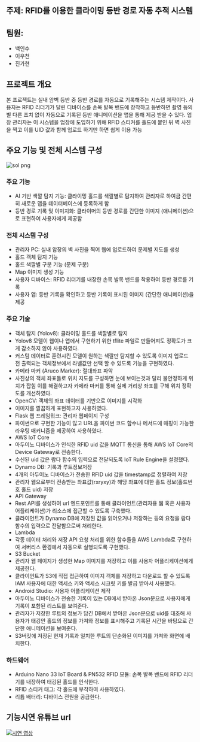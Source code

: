 ## 주제: RFID를 이용한 클라이밍 등반 경로 자동 추적 시스템

## 팀원:
- 백인수
- 이우천
- 진가현

## 프로젝트 개요

본 프로젝트는 실내 암벽 등반 중 등반 경로를 자동으로 기록해주는 시스템 제작이다. 사용자는 RFID 리더기가 달린 디바이스를 손목 발목 밴드에 장착하고 등반하면 촬영 등의 별 다른 조치 없이 자동으로 기록된 등반 애니메이션을 앱을 통해 제공 받을 수 있다. 업장 관리자는 이 시스템을 업장에 도입하기 위해 RFID 스티커를 홀드에 붙인 뒤 벽 사진을 찍고 이를 UID 값과 함께 업로드 하기만 하면 쉽게 이용 가능

## 주요 기능 및 전체 시스템 구성

![sol png](https://github.com/ji252303/SmartClimbing_iot_capstone/assets/95694431/bc67b4d0-cbf6-48c9-a793-bdcee95d7e54)

### 주요 기능

- AI 기반 색깔 탐지 기능: 클라이밍 홀드를 색깔별로 탐지하여 관리자로 하여금 간편히 새로운 맵을 데이터베이스에 등록하게 함
- 등반 경로 기록 및 이미지화: 클라이머의 등반 경로를 간단한 이미지 (애니메이션)으로 표현하여 사용자에게 제공함

### 전체 시스템 구성

- 관리자 PC: 실내 암장의 벽 사진을 찍어 웹에 업로드하여 문제별 지도를 생성
- 홀드 객체 탐지 기능
- 홀드 색깔별 구분 기능 (문제 구분)
- Map 이미지 생성 기능
- 사용자 디바이스: RFID 리더기를 내장한 손목 발목 밴드를 착용하여 등반 경로를 기록
- 사용자 앱: 등반 기록을 확인하고 등반 기록이 표시된 이미지 (간단한 애니메이션)을 제공


### 주요 기술

- 객체 탐지 (Yolov8): 클라이밍 홀드를 색깔별로 탐지
- Yolov8 모델이 웹이나 앱에서 구현하기 위한 tflite 파일로 만들어져도 정확도가 크게 감소하지 않아 사용하였다.
- 커스텀 데이터로 훈련시킨 모델이 원하는 색깔만 탐지할 수 있도록 이미지 업로드 전 출력되는 객체정보에서 라벨값만 선택 할 수 있도록 기능을 구현하였다.
- 카메라 마커 (Aruco Marker): 절대좌표 파악
- 사진상의 객체 좌표들로 위치 지도를 구성하면 눈에 보이는것과 달리 불안정하게 위치가 잡힘 이를 해결하고자 카메라 마커를 통해 실제 거리상 좌표를 구해 위치 정확도를 개선하였다.
- OpenCV: 객체의 좌표 데이터를 기반으로 이미지를 시각화
- 이미지를 깔끔하게 표현하고자 사용하였다.
- Flask 웹 프레임워크: 관리자 웹페이지 구성
- 파이썬으로 구현한 기능이 많고 URL을 파이썬 코드 함수나 메서드에 매핑이 가능한 라우팅 매커니즘을 제공하여 사용하였다.
- AWS IoT Core
- 아두이노 디바이스가 인식한 RFID uid 값을 MQTT 통신을 통해 AWS IoT Core의 Device Gateway로 전송한다.
- 수신된 uid 값은 람다 함수의 입력으로 전달되도록 IoT Rule Engine을 설정했다.
- Dynamo DB: 기록과 루트정보저장
- 4개의 아두이노 디바이스가 전송한 RFID uid 값을 timestamp로 정렬하여 저장
- 관리자 웹으로부터 전송받는 좌표값(rxryxy)과 해당 좌표에 대한 홀드 정보(홀드번호 홀드 uid) 저장
- API Gateway
- Rest API를 생성하여 url 엔드포인트를 통해 클라이언트(관리자용 웹 혹은 사용자 어플리케이션)가 리소스에 접근할 수 있도록 구축했다.
- 클라이언트가 Dynamo DB에 저장된 값을 읽어오거나 저장하는 등의 요청을 람다함수의 입력으로 전달함으로써 처리한다.
- Lambda
- 각종 데이터 처리와 저장 API 요청 처리를 위한 함수들을 AWS Lambda로 구현하여 서버리스 환경에서 자동으로 실행되도록 구현했다.
- S3 Bucket
- 관리자 웹 페이지가 생성한 Map 이미지를 저장하고 이를 사용자 어플리케이션에게 제공한다.
- 클라이언트가 S3에 직접 접근하여 이미지 객체를 저장하고 다운로드 할 수 있도록 IAM 사용자에 대한 액세스 키와 액세스 시크릿 키를 발급 받아서 사용했다.
- Android Studio: 사용자 어플리케이션 제작
- 아두이노 디바이스가 전송한 기록이 있는 DB에서 받아온 Json문으로 사용자에게 기록이 포함된 리스트를 보여준다.
- 관리자가 저장한 루트의 정보가 담긴 DB에서 받아온 Json문으로 uid를 대조해 사용자가 태깅안 홀드의 정보를 가져와 정보를 표시해주고 기록된 시간을 바탕으로 간단한 애니메이션을 보여준다.
- S3버킷에 저장된 현재 기록과 일치한 루트의 단순화된 이미지를 가져와 화면에 배치한다.

### 하드웨어

- Arduino Nano 33 IoT Board & PN532 RFID 모듈: 손목 발목 밴드에 RFID 리더기를 내장하여 태깅된 홀드를 인식한다.
- RFID 스티커 태그: 각 홀드에 부착하여 사용하였다.
- 리튬 배터리: 디바이스 전원을 공급한다.

## 기능시연 유튜브 url

[![시연 영상](https://img.youtu.be/PIoj3h1rc8I/0.jpg)](https://youtu.be/PIoj3h1rc8I)







